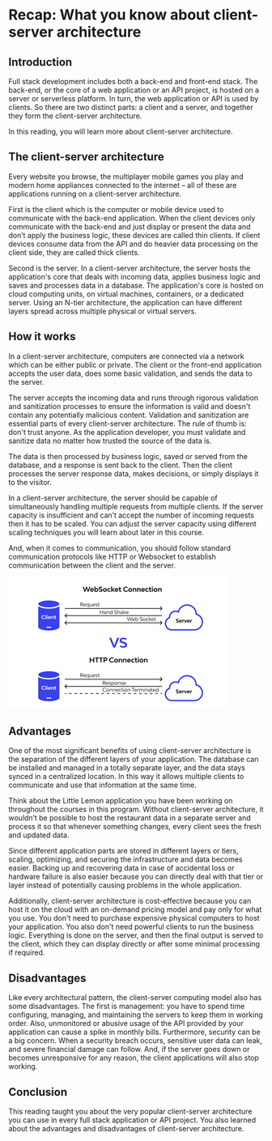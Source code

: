 <h1>Recap: What you know about client-server architecture</h1>

<h2>Introduction </h2>  
Full stack development includes both a back-end and front-end stack. The back-end, or the core of a web application or an API project, is hosted on a server or serverless platform. In turn, the web application or API is used by clients. So there are two distinct parts: a client and a server, and together they form the client-server architecture.  

In this reading, you will learn more about client-server architecture.  

<h2>The client-server architecture </h2>
Every website you browse, the multiplayer mobile games you play and modern home appliances connected to the internet – all of these are applications running on a client-server architecture.  

First is the client which is the computer or mobile device used to communicate with the back-end application. When the client devices only communicate with the back-end and just display or present the data and don’t apply the business logic, these devices are called thin clients.  If client devices consume data from the API and do heavier data processing on the client side, they are called thick clients. 

Second is the server. In a client-server architecture, the server hosts the application's core that deals with incoming data, applies business logic and saves and processes data in a database. The application's core is hosted on cloud computing units, on virtual machines, containers, or a dedicated server. Using an N-tier architecture, the application can have different layers spread across multiple physical or virtual servers. 

<h2>How it works </h2>
In a client-server architecture, computers are connected via a network which can be either public or private. The client or the front-end application accepts the user data, does some basic validation, and sends the data to the server.  

The server accepts the incoming data and runs through rigorous validation and sanitization processes to ensure the information is valid and doesn't contain any potentially malicious content. Validation and sanitization are essential parts of every client-server architecture. The rule of thumb is: don't trust anyone. As the application developer, you must validate and sanitize data no matter how trusted the source of the data is.  

The data is then processed by business logic, saved or served from the database, and a response is sent back to the client. Then the client processes the server response data, makes decisions, or simply displays it to the visitor.  

In a client-server architecture, the server should be capable of simultaneously handling multiple requests from multiple clients. If the server capacity is insufficient and can’t accept the number of incoming requests then it has to be scaled. You can adjust the server capacity using different scaling techniques you will learn about later in this course.  

And, when it comes to communication, you should follow standard communication protocols like HTTP or Websocket to establish communication between the client and the server. 

<img src='R1.png'>

<h2>Advantages</h2> 
One of the most significant benefits of using client-server architecture is the separation of the different layers of your application. The database can be installed and managed in a totally separate layer, and the data stays synced in a centralized location. In this way it allows multiple clients to communicate and use that information at the same time.  

Think about the Little Lemon application you have been working on throughout the courses in this program. Without client-server architecture, it wouldn’t be possible to host the restaurant data in a separate server and process it so that whenever something changes, every client sees the fresh and updated data.  

Since different application parts are stored in different layers or tiers, scaling, optimizing, and securing the infrastructure and data becomes easier. Backing up and recovering data in case of accidental loss or hardware failure is also easier because you can directly deal with that tier or layer instead of potentially causing problems in the whole application. 

Additionally, client-server architecture is cost-effective because you can host it on the cloud with an on-demand pricing model and pay only for what you use. You don't need to purchase expensive physical computers to host your application. You also don't need powerful clients to run the business logic. Everything is done on the server, and then the final output is served to the client, which they can display directly or after some minimal processing if required.  

<h2>Disadvantages </h2>
Like every architectural pattern, the client-server computing model also has some disadvantages. The first is management: you have to spend time configuring, managing, and maintaining the servers to keep them in working order. Also, unmonitored or abusive usage of the API provided by your application can cause a spike in monthly bills. Furthermore, security can be a big concern. When a security breach occurs, sensitive user data can leak, and severe financial damage can follow. And, if the server goes down or becomes unresponsive for any reason, the client applications will also stop working.  

<h2>Conclusion </h2>
This reading taught you about the very popular client-server architecture you can use in every full stack application or API project. You also learned about the advantages and disadvantages of client-server architecture.  